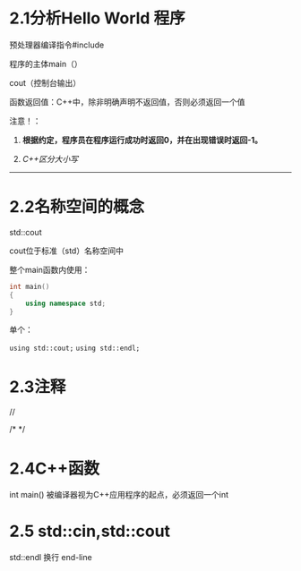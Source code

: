 # 2.1分析Hello World 程序

预处理器编译指令#include

程序的主体main（）



cout（控制台输出）



函数返回值：C++中，除非明确声明不返回值，否则必须返回一个值



注意！：

1. **根据约定，程序员在程序运行成功时返回0，并在出现错误时返回-1。**

2. *C++区分大小写*

---

# 2.2名称空间的概念

std::cout

cout位于标准（std）名称空间中



整个main函数内使用：

```c++
int main()
{
	using namespace std;
}
```

单个：

`using std::cout;`        `using std::endl;`

# 2.3注释

//

/*      */

# 2.4C++函数

int main()    被编译器视为C++应用程序的起点，必须返回一个int

# 2.5 std::cin,std::cout

std::endl   换行  end-line